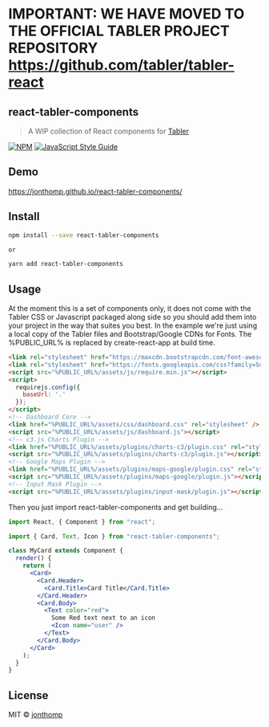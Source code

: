 # IMPORTANT: WE HAVE MOVED TO THE OFFICIAL TABLER PROJECT REPOSITORY https://github.com/tabler/tabler-react

## react-tabler-components

> A WIP collection of React components for [Tabler](https://github.com/tabler/tabler)

[![NPM](https://img.shields.io/npm/v/react-tabler-components.svg)](https://www.npmjs.com/package/react-tabler-components) [![JavaScript Style Guide](https://img.shields.io/badge/code_style-standard-brightgreen.svg)](https://standardjs.com)

## Demo

https://jonthomp.github.io/react-tabler-components/

## Install

```bash
npm install --save react-tabler-components

or

yarn add react-tabler-components
```

## Usage

At the moment this is a set of components only, it does not come with the Tabler CSS or Javascript packaged along side so you should add them into your project in the way that suites you best. In the example we're just using a local copy of the Tabler files and Bootstrap/Google CDNs for Fonts. The %PUBLIC_URL% is replaced by create-react-app at build time.

```html
<link rel="stylesheet" href="https://maxcdn.bootstrapcdn.com/font-awesome/4.7.0/css/font-awesome.min.css">
<link rel="stylesheet" href="https://fonts.googleapis.com/css?family=Source+Sans+Pro:300,300i,400,400i,500,500i,600,600i,700,700i&amp;subset=latin-ext">
<script src="%PUBLIC_URL%/assets/js/require.min.js"></script>
<script>
  requirejs.config({
    baseUrl: '.'
  });
</script>
<!-- Dashboard Core -->
<link href="%PUBLIC_URL%/assets/css/dashboard.css" rel="stylesheet" />
<script src="%PUBLIC_URL%/assets/js/dashboard.js"></script>
<!-- c3.js Charts Plugin -->
<link href="%PUBLIC_URL%/assets/plugins/charts-c3/plugin.css" rel="stylesheet" />
<script src="%PUBLIC_URL%/assets/plugins/charts-c3/plugin.js"></script>
<!-- Google Maps Plugin -->
<link href="%PUBLIC_URL%/assets/plugins/maps-google/plugin.css" rel="stylesheet" />
<script src="%PUBLIC_URL%/assets/plugins/maps-google/plugin.js"></script>
<!-- Input Mask Plugin -->
<script src="%PUBLIC_URL%/assets/plugins/input-mask/plugin.js"></script>
```

Then you just import react-tabler-components and get building...

```jsx
import React, { Component } from "react";

import { Card, Text, Icon } from "react-tabler-components";

class MyCard extends Component {
  render() {
    return (
      <Card>
        <Card.Header>
          <Card.Title>Card Title</Card.Title>
        </Card.Header>
        <Card.Body>
          <Text color="red">
            Some Red text next to an icon
            <Icon name="user" />
          </Text>
        </Card.Body>
      </Card>
    );
  }
}
```

## License

MIT © [jonthomp](https://github.com/jonthomp)
